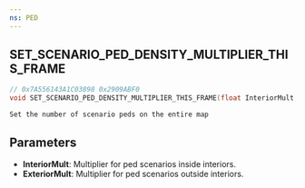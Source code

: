 ```yaml
---
ns: PED
---
```

## SET_SCENARIO_PED_DENSITY_MULTIPLIER_THIS_FRAME

```c
// 0x7A556143A1C03898 0x2909ABF0
void SET_SCENARIO_PED_DENSITY_MULTIPLIER_THIS_FRAME(float InteriorMult, float ExteriorMult);
```

```
Set the number of scenario peds on the entire map
```

## Parameters
* **InteriorMult**: Multiplier for ped scenarios inside interiors.
* **ExteriorMult**: Multiplier for ped scenarios outside interiors.

